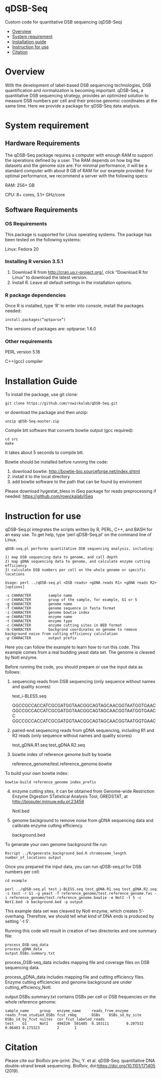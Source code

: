 # qDSB-Seq
Custom code for quantitative DSB sequencing (qDSB-Seq)

- [Overview](#Overview)
- [System requirement](#System-requirement)
- [Installation guide](#Installation-Guide)
- [Instruction for use](#Instruction-for-use)
- [Citation](#Citation)


# Overview
With the development of label-based DSB sequencing technologies, DSB quantification and normalization is becoming important. qDSB-Seq, a quantitative DSB sequencing strategy, provides an optimized solution to measure DSB numbers per cell and their precise genomic coordinates at the same time. Here we provide a package for qDSB-Seq data analysis. 

# System requirement
## Hardware Requirements
The qDSB-Seq package requires a computer with enough RAM to support the operations defined by a user. The RAM depends on how big the datasets and the genome size are. For minimal performance, it will be a standard computer with about 8 GB of RAM for our example provided. For optimal performance, we recommend a server with the following specs:

RAM: 256+ GB

CPU: 8+ cores, 3.1+ GHz/core

## Software Requirements
### OS Requirements
This package is supported for Linux operating systems. The package has been tested on the following systems:

Linux: Fedora 20

### Installing R version 3.5.1
1.	Download R from http://cran.us.r-project.org/, click “Download R for Linux” to download the latest version.
2.	Install R. Leave all default settings in the installation options.

### R package dependencies 
Once R is installed, type ‘R’ to enter into console, install the packages needed:

    install.packages(“optparse”)

The versions of packages are:
optparse: 1.6.0

### Other requirements 

PERL version 5.18

C++(gcc) compiler

# Installation Guide

To install the package, use git clone:

    git clone https://github.com/rowickalab/qDSB-Seq.git

or download the package and then unzip:

    unzip qDSB-Seq-master.zip

Compile btt software that converts bowtie output (gcc required):

    cd src
    make

It takes about 5 seconds to compile btt.

Bowtie should be installed before running the code:
1) download bowtie: http://bowtie-bio.sourceforge.net/index.shtml
2) install it to the local directory
3) add bowtie software to the path that can be found by enviroment

Please download hygestat_bless in iSeq package for reads preprocessing if needed: https://github.com/rowickalab/iSeq

# Instruction for use

qDSB-Seq.pl integrates the scripts written by R, PERL, C++, and BASH for an easy use. To get help, type ‘perl qDSB-Seq.pl’ on the command line of Linux. 

    qDSB-seq.pl performs quantitative DSB sequencing analysis, including:

    1) map DSB sequencing data to genome, and call depth
    2) map gDNA sequencing data to genome, and calculate enzyme cutting efficiency
    3) calculate DSB numbers per cell on the whole genome or specific locations

    Usage: perl ../qDSB-seq.pl <DSB reads> <gDNA reads R1> <gDNA reads R2> [options]

    -s CHARACTER        sample name
    -r CHARACTER        group of the sample, for example, G1 or S
    -g CHARACTER        genome name
    -f CHARACTER        genome sequence in fasta format
    -i CHARACTER        genome bowtie index
    -e CHARACTER        enzyme name
    -t CHARACTER        enzyme type
    -c CHARACTER        enzyme cutting sites in BED format
    -b CHARACTER        backgrond coordinates on genome to remove background noise from cutting efficiency calculation
    -p CHARACTER        output prefix

Here you can follow the example to learn how to run this code. This example comes from a real budding yeast data set. The genome is cleaved by NotI enzyme.

Before running the code, you should prepare or use the input data as follows:
 
1) sequencing reads from DSB sequencing (only sequence without names and quality scores)
    
    test_i-BLESS.seq
    
    GGCCGCCACCATCGCGATGGTAACGGCAGTAGCAACGGTAATGGTGAAC
    GGCCGCCACCATCGCGATGGTAACGGCAGTAGCAACGGTAATGGTGAACC
    GGCCGCCACCATCGCGATGGTAACGGCAGTAGCAACGGTAATGGTGAAC

2) paired-end sequencing reads from gDNA sequencing, including R1 and R2 reads (only sequence without names and quality scores)

    test_gDNA.R1.seq
    test_gDNA.R2.seq

3) bowtie index of reference genome built by bowtie

    reference_genome/test.reference_genome.bowtie

To build your own bowtie index:

    bowtie-build reference_genome index_prefix

4) enzyme cutting sites, it can be obtained from Genome-wide Restriction Enzyme Digestion STatistical Analysis Tool, GREDSTAT, at http://bioputer.mimuw.edu.pl:23456
  
    NotI.bed

5) genome background to remove noise from gDNA sequencing data and calibrate enzyme cutting efficiency.
  
    background.bed
   
To generate your own genome background file run:

    Rscript ../R/generate_background_bed.R chromosome_length number_of_locations output
    
Once you prepared the input data, you can run qDSB-seq.pl for DSB numbers per cell:

    cd example

    perl ../qDSB-seq.pl test_i-BLESS.seq test_gDNA.R1.seq test_gDNA.R2.seq -s test -r G1 -g yeast -f reference_genome/test.reference_genome.fas -i reference_genome/test.reference_genome.bowtie -e NotI -t 5 -c NotI.bed -b background.bed -p output
    
This example data set was cleaved by NotI enzyme, which creates 5’-overhang. Therefore, we should tell what kind of DNA ends is produced by setting '-t 5'.

Running this code will result in creation of two directories and one summary file: 

    process_DSB-seq_data
    process_gDNA_data
    output.DSBs.summary.txt

process_DSB-seq_data includes mapping file and coverage files on DSB sequencing data. 

process_gDNA_data includes mapping file and cutting efficiency files. Enzyme cutting efficiencies and genome background are under cutting_efficiency_NotI.

output.DSBs.summary.txt contains DSBs per cell or DSB frequencies on the whole reference genome: 

    sample_name     group   enzyme_name     reads_from_enzyme       reads_from_studied_DSBs fcut_rmbg       DSBs    DSBs_sd_by_site DSBs_sd_by_fcut nsites  cor_fcut_labeled_reads
    test    G1      NotI    498320  501485  0.103111        0.207532        0.06483 0.175323        2       1

# Citation

Please cite our BioRxiv pre-print:
Zhu, Y. et al. qDSB-Seq: quantitative DNA double-strand break sequencing. BioRxiv, doi:https://doi.org/10.1101/171405 (2019). 

